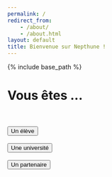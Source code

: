 ```yaml
---
permalink: /
redirect_from:
    - /about/
    - /about.html
layout: default
title: Bienvenue sur Nepthune !
---
```

{% include base_path %}


<html lang="fr">
<head>
    <meta name="viewport" content="width=device-width, initial-scale=1.0">
    <meta charset="utf-8">
</head>
<body>
    <div class="container">
        <h1>Vous êtes ...</h1>
        <br><br>
        <div class="text-center">
            <button class="form__button" type="submit" onClick="location.href='./authentification-eleve.html';">Un élève</button>
            <br><br>
            <button class="form__button" type="submit" onclick="location.href='./authentification-universite.html';">Une université</button>
            <br><br>
            <button class="form__button" type="submit" onclick="location.href='./authentification-partenaire.html';">Un partenaire</button>
            <br>
        </div>
    </div>
</body>
</html>